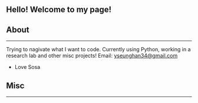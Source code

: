 Hello! Welcome to my page!
---

## About
---
Trying to nagivate what I want to code. 
Currently using Python, working in a research lab and other misc projects!
Email: yseunghan34@gmail.com
- Love Sosa

## Misc
---
